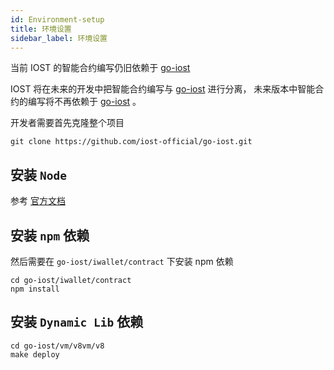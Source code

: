 ```yaml
---
id: Environment-setup
title: 环境设置
sidebar_label: 环境设置
---
```


当前 IOST 的智能合约编写仍旧依赖于 [go-iost](https://github.com/iost-official/go-iost)

IOST 将在未来的开发中把智能合约编写与 [go-iost](https://github.com/iost-official/go-iost) 进行分离， 未来版本中智能合约的编写将不再依赖于 [go-iost](https://github.com/iost-official/go-iost) 。

开发者需要首先克隆整个项目

```git
git clone https://github.com/iost-official/go-iost.git
```

## 安装 `Node`

参考 [官方文档](https://nodejs.org/zh-cn/download/package-manager/#macos)

## 安装 `npm` 依赖
然后需要在 `go-iost/iwallet/contract` 下安装 npm 依赖

```git
cd go-iost/iwallet/contract
npm install
```

## 安装 `Dynamic Lib` 依赖

```git
cd go-iost/vm/v8vm/v8
make deploy
```

